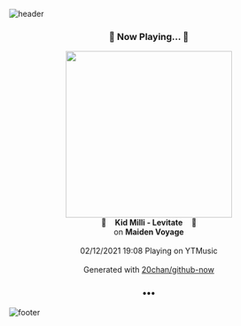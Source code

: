 ![header](https://capsule-render.vercel.app/api?type=wave&height=170&section=header&text=Hi.%20I'm%20SHIFT&fontColor=090707&fontAlignX=45&fontAlignY=65&fontSize=100)

<h3 align="center">🎵 Now Playing... 🎵</h3>
<p align="center">
  <a href="https://music.youtube.com/channel/UCYzWVpdZqtp6Ihtzy4_9M3g">
    <img width="300" src="https://lh3.googleusercontent.com/rxAyDE6imsWwyTEaRFqRhs8iYs5tB-pMOmHv2o8UZq-Krg_SbdkJbpvQMRtROUbgGfkm0W8Drm1zflcF">
  </a>
  <br>
  🎵&nbsp&nbsp&nbsp <b>Kid Milli - Levitate</b> &nbsp&nbsp&nbsp🎵
  <br>
  on <b>Maiden Voyage</b>
  
  <br />
  <br />
  02/12/2021 19:08 Playing on YTMusic
  <br />
  <br />
  Generated with <a href="https://github.com/20chan/github-now">20chan/github-now</a>
</p>

<h3 align="center">•••</h3>

![footer](https://capsule-render.vercel.app/api?type=wave&height=150&section=footer)
